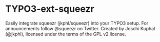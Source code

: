 TYPO3-ext-squeezr
=================

Easily integrate squeezr (jkphl/squeezr) into your TYPO3 setup. For announcements follow @squeezr on Twitter. Created by Joschi Kuphal (@jkphl), licensed under the terms of the GPL v2 license.
